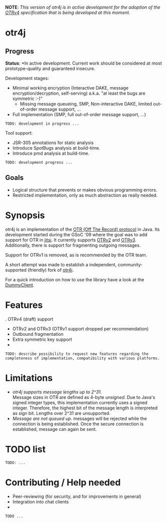 **NOTE**: *This version of otr4j is in active development for the adoption of the [OTRv4][OTRv4] specification that is being developed at this moment.*

# otr4j

## Progress

**Status**: *In active development. Current work should be considered at most prototype-quality and guaranteed insecure.

Development stages:

* Minimal working encryption (Interactive DAKE, message encryption/decryption, self-serving) a.k.a. "at least the bugs are symmetric :-)"
  * Missing message queueing, SMP, Non-interactive DAKE, limited out-of-order message support, ...
* Full implementation (SMP, full out-of-order message support, ...)

`TODO: development in progress ...`

Tool support:

* JSR-305 annotations for static analysis
* Introduce SpotBugs analysis at build-time.
* Introduce pmd analysis at build-time.

`TODO: development progress ...`

## Goals

* Logical structure that prevents or makes obvious programming errors.
* Restricted implementation, only as much abstraction as really needed.

# Synopsis

otr4j is an implementation of the [OTR (Off The Record) protocol][OTR]
in Java. Its development started during the GSoC '09
where the goal was to add support for OTR in [jitsi]. It currently
supports [OTRv2] and [OTRv3]. Additionally, there is support for
fragmenting outgoing messages.

Support for OTRv1 is removed, as is recommended by the OTR team.

A short attempt was made to establish a independent, community-supported (friendly) fork of [otr4j][otr4j/otr4j].

For a quick introduction on how to use the library have a look at the
[DummyClient](src/test/java/net/java/otr4j/test/dummyclient/DummyClient.java).


# Features
. OTRv4 (draft) support
* OTRv2 and OTRv3 (OTRv1 support dropped per recommendation)
* Outbound fragmentation
* Extra symmetric key support
* 

`TODO: describe possibility to request new features regarding the completeness of implementation, compatibility with various platforms.`

# Limitations

* *otr4j supports message lengths up to 2^31.*  
Message sizes in OTR are defined as 4-byte *unsigned*. Due to Java's signed integer types, this implementation currently uses a signed integer. Therefore, the highest bit of the message length is interpreted as sign bit. Lengths over 2^31 are unsupported.
* *Message are not queued up.*
messages will be rejected while the connection is being established. Once the secure connection is established, message can again be sent.

# TODO list

`TODO: ...`

# Contributing / Help needed

* Peer-reviewing (for security, and for improvements in general)
* Integration into chat clients
* 

`TODO ...`

  [OTR]: https://otr.cypherpunks.ca/
  [jitsi]: https://jitsi.org/
  [OTRv2]: https://otr.cypherpunks.ca/Protocol-v2-3.1.0.html
  [OTRv3]: https://otr.cypherpunks.ca/Protocol-v3-4.1.1.html
  [OTRv4]: https://github.com/otrv4/otrv4
  [otr4j/otr4j]: https://github.com/otr4j/otr4j
